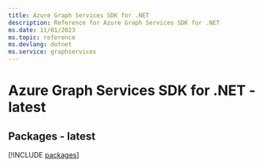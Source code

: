 ```yaml
---
title: Azure Graph Services SDK for .NET
description: Reference for Azure Graph Services SDK for .NET
ms.date: 11/01/2023
ms.topic: reference
ms.devlang: dotnet
ms.service: graphservices
---
```

# Azure Graph Services SDK for .NET - latest
## Packages - latest
[!INCLUDE [packages](graph-services-index.md)]